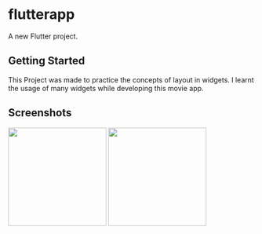# flutterapp

A new Flutter project.

## Getting Started

This Project was made to practice the concepts of layout in widgets. I learnt the usage of many widgets
while developing this movie app.

## Screenshots


<img src="https://user-images.githubusercontent.com/65536492/164977327-09b0f49c-ea41-413c-8876-603dea13d141.png" width="200">
<img src="https://user-images.githubusercontent.com/65536492/164977330-eefa692d-144e-485f-8adc-a576384d3b1a.png" width="200">
